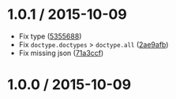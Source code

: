 <!--mdast setext-->

<!--lint disable no-multiple-toplevel-headings -->

1.0.1 / 2015-10-09
==================

*   Fix type ([5355688](https://github.com/wooorm/doctype/commit/5355688))
*   Fix `doctype.doctypes` > `doctype.all` ([2ae9afb](https://github.com/wooorm/doctype/commit/2ae9afb))
*   Fix missing json ([71a3ccf](https://github.com/wooorm/doctype/commit/71a3ccf))

1.0.0 / 2015-10-09
==================
